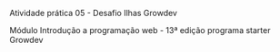 Atividade prática 05 - Desafio Ilhas Growdev

Módulo Introdução a programação web - 13ª edição programa starter Growdev
